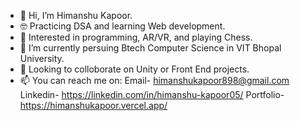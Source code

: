 - 👋 Hi, I’m Himanshu Kapoor.
- 🤓 Practicing DSA and learning Web development.
- 👀 Interested in programming, AR/VR, and playing Chess. 
- 🌱 I’m currently persuing Btech Computer Science in VIT Bhopal University.
- 💞️ Looking to colloborate on Unity or Front End projects.
- 📫 You can reach me on:
      Email- himanshukapoor898@gmail.com
      Linkedin- https://linkedin.com/in/himanshu-kapoor05/
      Portfolio- https://himanshukapoor.vercel.app/

<!---
Hk0509/Hk0509 is a ✨ special ✨ repository because its `README.md` (this file) appears on your GitHub profile.
You can click the Preview link to take a look at your changes.
--->
